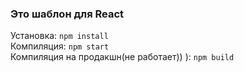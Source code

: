 ### Это шаблон для React  
  Установка: ```npm install```  
  Компиляция: ```npm start```  
  Компиляция на продакшн(не работает)) ): ```npm build```  

